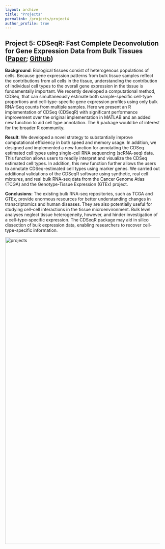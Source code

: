 ```yaml
---
layout: archive
title: "Projects"
permalink: /projects/project4
author_profile: true
---
```


## Project 5: CDSeqR: Fast Complete Deconvolution for Gene Expression Data from Bulk Tissues ([Paper](https://bmcbioinformatics.biomedcentral.com/articles/10.1186/s12859-021-04186-5); [Github](https://github.com/hczdavid/CDSeq))

**Background**: Biological tissues consist of heterogenous populations of cells. Because gene expression patterns from bulk tissue samples reflect the contributions from all cells in the tissue, understanding the contribution of individual cell types to the overall gene expression in the tissue is fundamentally important. We recently developed a computational method, CDSeq, that can simultaneously estimate both sample-specific cell-type proportions and cell-type-specific gene expression profiles using only bulk RNA-Seq counts from multiple samples. Here we present an R implementation of CDSeq (CDSeqR) with significant performance improvement over the original implementation in MATLAB and an added new function to aid cell type annotation. The R package would be of interest for the broader R community.

**Result**: We developed a novel strategy to substantially improve computational efficiency in both speed and memory usage. In addition, we designed and implemented a new function for annotating the CDSeq estimated cell types using single-cell RNA sequencing (scRNA-seq) data. This function allows users to readily interpret and visualize the CDSeq estimated cell types. In addition, this new function further allows the users to annotate CDSeq-estimated cell types using marker genes. We carried out additional validations of the CDSeqR software using synthetic, real cell mixtures, and real bulk RNA-seq data from the Cancer Genome Atlas (TCGA) and the Genotype-Tissue Expression (GTEx) project.


**Conclusions**: The existing bulk RNA-seq repositories, such as TCGA and GTEx, provide enormous resources for better understanding changes in transcriptomics and human diseases. They are also potentially useful for studying cell–cell interactions in the tissue microenvironment. Bulk level analyses neglect tissue heterogeneity, however, and hinder investigation of a cell-type-specific expression. The CDSeqR package may aid in silico dissection of bulk expression data, enabling researchers to recover cell-type-specific information.


<img src="http://hczdavid.github.io/images/cdseq.png" alt="projects" width="1000"/>









